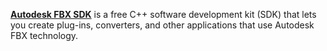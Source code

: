 [**Autodesk FBX SDK**](https://aps.autodesk.com/developer/overview/fbx-sdk) is a free C++ software development kit (SDK) that lets you create plug-ins, converters, and other applications that use Autodesk FBX technology. 